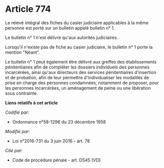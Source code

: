 # Article 774

Le relevé intégral des fiches du casier judiciaire applicables à la même personne est porté sur un bulletin appelé bulletin
n° 1.

Le bulletin n° 1 n'est délivré qu'aux autorités judiciaires.

Lorsqu'il n'existe pas de fiche au casier judiciaire, le bulletin n° 1 porte la mention "Néant".

Le bulletin n° 1 peut également être délivré aux greffes des établissements pénitentiaires afin de compléter les dossiers
individuels des personnes incarcérées, ainsi qu'aux directeurs des services pénitentiaires d'insertion et de probation, afin
de leur permettre d'individualiser les modalités de prise en charge des personnes condamnées, notamment de proposer, pour les
personnes incarcérées, un aménagement de peine ou une libération sous contrainte.

**Liens relatifs à cet article**

_Codifié par_:

  - Ordonnance n°58-1296 du 23 décembre 1958

_Modifié par_:

  - Loi n°2016-731 du 3 juin 2016 - art. 78

_Cité par_:

  - Code de procédure pénale - art. D545 (VD)
